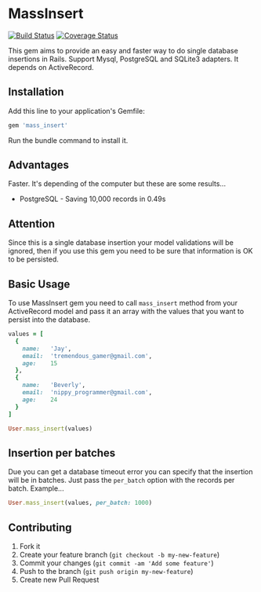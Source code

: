 # MassInsert
[![Build Status](https://travis-ci.org/alejandrodevs/mass_insert.png?branch=master)](https://travis-ci.org/alejandrodevs/mass_insert) [![Coverage Status](https://coveralls.io/repos/github/alejandrodevs/mass_insert/badge.svg?branch=master)](https://coveralls.io/github/alejandrodevs/mass_insert?branch=master)

This gem aims to provide an easy and faster way to do single database insertions in Rails.
Support Mysql, PostgreSQL and SQLite3 adapters. It depends on ActiveRecord.


## Installation
Add this line to your application's Gemfile:
```ruby
gem 'mass_insert'
```
Run the bundle command to install it.


## Advantages
Faster. It's depending of the computer but these are some results...
* PostgreSQL - Saving 10,000 records in 0.49s


## Attention
Since this is a single database insertion your model validations will be ignored,
then if you use this gem you need to be sure that information is OK to be persisted.


## Basic Usage
To use MassInsert gem you need to call `mass_insert` method from your ActiveRecord model
and pass it an array with the values that you want to persist into the database.
```ruby
values = [
  {
    name:   'Jay',
    email:  'tremendous_gamer@gmail.com',
    age:    15
  },
  {
    name:   'Beverly',
    email:  'nippy_programmer@gmail.com',
    age:    24
  }
]

User.mass_insert(values)
```


## Insertion per batches
Due you can get a database timeout error you can specify that the insertion will be in batches.
Just pass the `per_batch` option with the records per batch. Example...
```ruby
User.mass_insert(values, per_batch: 1000)
```


## Contributing
1. Fork it
2. Create your feature branch (`git checkout -b my-new-feature`)
3. Commit your changes (`git commit -am 'Add some feature'`)
4. Push to the branch (`git push origin my-new-feature`)
5. Create new Pull Request

